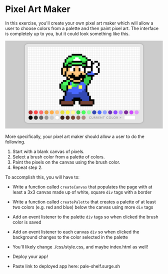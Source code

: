 # Pixel Art Maker

In this exercise, you'll create your own pixel art maker which will allow a user to choose colors from a palette and then paint pixel art. The interface is completely up to you, but it could look something like this.

![Example of Pixel Art Maker](screenshots/pixel-art-maker-alt.png)

More specifically, your pixel art maker should allow a user to do the following.

1. Start with a blank canvas of pixels.
1. Select a brush color from a palette of colors.
1. Paint the pixels on the canvas using the brush color.
1. Repeat step 2.

To accomplish this, you will have to:

* Write a function called `createCanvas` that populates the page with at least a 3x3 canvas made up of white, square `div` tags with a border
* Write a function called  `createPalette` that creates a palette of at least two colors (e.g. red and blue) below the canvas using more `div` tags
* Add an event listener to the palette `div` tags so when clicked the brush color is saved
* Add an event listener to each canvas `div` so when clicked the background changes to the color selected in the palette
* You'll likely change ./css/style.css, and maybe index.html as well!

* Deploy your app!
* Paste link to deployed app here: pale-shelf.surge.sh
